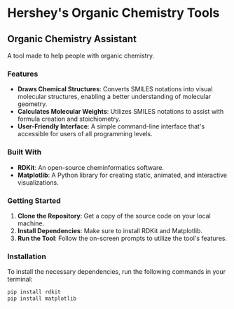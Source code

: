 # Hershey's Organic Chemistry Tools 

## Organic Chemistry Assistant 
A tool made to help people with organic chemistry.

### Features
- **Draws Chemical Structures**: Converts SMILES notations into visual molecular structures, enabling a better understanding of molecular geometry.
- **Calculates Molecular Weights**: Utilizes SMILES notations to assist with formula creation and stoichiometry.
- **User-Friendly Interface**: A simple command-line interface that's accessible for users of all programming levels.

### Built With
- **RDKit**: An open-source cheminformatics software.
- **Matplotlib**: A Python library for creating static, animated, and interactive visualizations.

### Getting Started
1. **Clone the Repository**: Get a copy of the source code on your local machine.
2. **Install Dependencies**: Make sure to install RDKit and Matplotlib.
3. **Run the Tool**: Follow the on-screen prompts to utilize the tool's features.

### Installation

To install the necessary dependencies, run the following commands in your terminal:

```bash
pip install rdkit
pip install matplotlib


